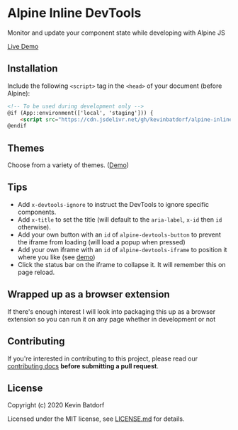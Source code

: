 # Alpine Inline DevTools
Monitor and update your component state while developing with Alpine JS

[Live Demo](https://kevinbatdorf.github.io/alpine-inline-devtools/)

## Installation

Include the following `<script>` tag in the `<head>` of your document (before Alpine):

```html
<!-- To be used during development only -->
@if (App::environment(['local', 'staging'])) {
    <script src="https://cdn.jsdelivr.net/gh/kevinbatdorf/alpine-inline-devtools@0.11.x/dist/Default.js"></script>
@endif
```

## Themes
Choose from a variety of themes. ([Demo](https://kevinbatdorf.github.io/alpine-inline-devtools/))

## Tips
- Add `x-devtools-ignore` to instruct the DevTools to ignore specific components.
- Add `x-title` to set the title (will default to the `aria-label`, `x-id` then `id` otherwise).
- Add your own button with an `id` of `alpine-devtools-button` to prevent the iframe from loading (will load a popup when pressed)
- Add your own iframe with an `id` of `alpine-devtools-iframe` to position it where you like (see [demo](https://kevinbatdorf.github.io/alpine-inline-devtools/))
- Click the status bar on the iframe to collapse it. It will remember this on page reload.

## Wrapped up as a browser extension
If there's enough interest I will look into packaging this up as a browser extension so you can run it on any page whether in development or not

## Contributing
If you're interested in contributing to this project, please read our [contributing docs](https://github.com/KevinBatdorf/alpine-inline-devtools/blob/master/.github/CONTRIBUTING.md) **before submitting a pull request**.

## License

Copyright (c) 2020 Kevin Batdorf

Licensed under the MIT license, see [LICENSE.md](LICENSE.md) for details.
